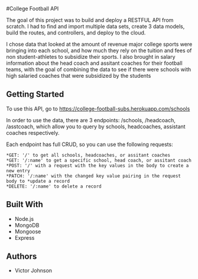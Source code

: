 #College Football API

The goal of this project was to build and deploy a RESTFUL API from scratch. I had to find and import multiple data sets, create 3 data models, build the routes, and controllers, and deploy to the cloud.

I chose data that looked at the amount of revenue major college sports were bringing into each school, and how much they rely on the tuition and fees of non student-athletes to subsidize their sports. I also brought in salary information about the head coach and assitant coaches for their football teams, with the goal of combining the data to see if there were schools with high salaried coaches that were subsidized by the students


## Getting Started
To use this API, go to https://college-football-subs.herokuapp.com/schools

In order to use the data, there are 3 endpoints: /schools, /headcoach, /asstcoach, which allow you to query by schools, headcoaches, assistant coaches respectively.

Each endpoint has full CRUD, so you can use the following requests:
```
*GET: '/' to get all schools, headcoaches, or assitant coaches 
*GET: '/:name' to get a specific school, head coach, or assitant coach
*POST: '/' with a request with the key values in the body to create a new entry
*PATCH: '/:name' with the changed key value pairing in the request body to *update a record
*DELETE: '/:name' to delete a record
```

## Built With

* Node.js
* MongoDB
* Mongoose
* Express



## Authors

* Victor Johnson

